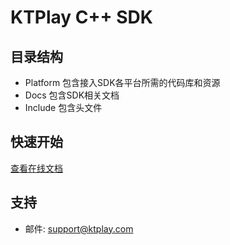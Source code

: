 KTPlay C++ SDK
===================



目录结构
-------------------
- Platform 		 包含接入SDK各平台所需的代码库和资源
- Docs 				 包含SDK相关文档
- Include 		 包含头文件


快速开始
-------------------

[查看在线文档](http://doc.ktplay.com/)


支持
------------------
- 邮件: support@ktplay.com